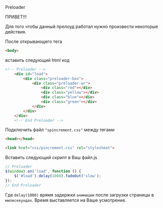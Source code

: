 Preloader

ПРИВЕТ!!!

Для того чтобы данный прелоуд работал нужно произвести некоторые действия.

После открывающего тега 
```html
<body>
```
 вставить следующий html код
```html
<!-- Preloader -->
    <div id="load">
        <div class="preloader-box">
            <div class="preloader-wr">
                <div class="red"></div>
                <div class="yellow"></div>
                <div class="blue"></div>
                <div class="green"></div>
            </div>
        </div>
    </div>
    <!-- End Preloader -->
```


Подключить файл `"spincrement.css"` между тегами 
```html
<head></head>
```
```html
<link href="css/pincrement.css" rel="stylesheet">
```

Вставить следующий скрипт в Ваш файл.js 
```javascript
// Preloader
$(window).on('load', function () {
	$('#load').delay(1000).fadeOut('slow');
});
// End Preloader
```

Где `delay(1000)` врямя задержки ```анимации``` после загрузки страницы в ``милисекундах``.
Время выставляется на Ваше усмотрение.
